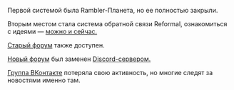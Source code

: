 Первой системой была Rambler-Планета, но ее полностью закрыли.

Вторым местом стала система обратной связи Reformal, ознакомиться с идеями — [можно и сейчас.](https://mechs.reformal.ru/)

[Старый форум](https://mechs.su/forum-old/) также доступен.

[Новый форум](https://new.mechs.su/forums) был заменен [Discord-сервером.](https://discord.gg/taXjguFneE) 

[Группа ВКонтакте](https://vk.com/mechs) потеряла свою активность, но многие следят за новостями именно там.